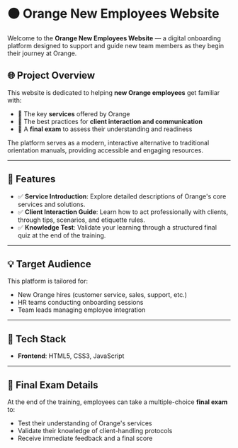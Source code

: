# 🟠 Orange New Employees Website

Welcome to the **Orange New Employees Website** — a digital onboarding platform designed to support and guide new team members as they begin their journey at Orange.

## 🌐 Project Overview

This website is dedicated to helping **new Orange employees** get familiar with:

- 🔸 The key **services** offered by Orange
- 🔸 The best practices for **client interaction and communication**
- 🔸 A **final exam** to assess their understanding and readiness

The platform serves as a modern, interactive alternative to traditional orientation manuals, providing accessible and engaging resources.

---

## 🧰 Features

- ✅ **Service Introduction**: Explore detailed descriptions of Orange's core services and solutions.
- ✅ **Client Interaction Guide**: Learn how to act professionally with clients, through tips, scenarios, and etiquette rules.
- ✅ **Knowledge Test**: Validate your learning through a structured final quiz at the end of the training.

---

## 💡 Target Audience

This platform is tailored for:

- New Orange hires (customer service, sales, support, etc.)
- HR teams conducting onboarding sessions
- Team leads managing employee integration

---

## 🚀 Tech Stack

- **Frontend**: HTML5, CSS3, JavaScript


---

## 📝 Final Exam Details

At the end of the training, employees can take a multiple-choice **final exam** to:

- Test their understanding of Orange's services
- Validate their knowledge of client-handling protocols
- Receive immediate feedback and a final score



